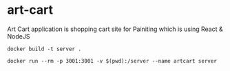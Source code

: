# art-cart
Art Cart application is shopping cart site for Painiting which is using React &amp; NodeJS


`docker build -t server .`

`docker run --rm -p 3001:3001 -v $(pwd):/server --name artcart server`
